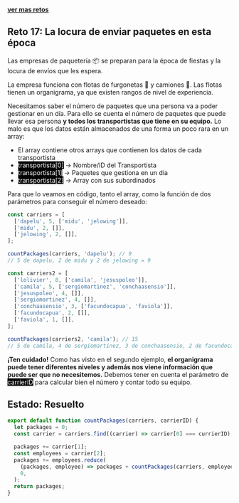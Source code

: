 [**ver mas retos**](../../README.md)

## Reto 17: La locura de enviar paquetes en esta época

Las empresas de paquetería 📦 se preparan para la época de fiestas y la locura de envíos que les espera.

La empresa funciona con flotas de furgonetas 🚛 y camiones 🚚. Las flotas tienen un organigrama, ya que existen rangos de nivel de experiencia.

Necesitamos saber el número de paquetes que una persona va a poder gestionar en un día. Para ello se cuenta el número de paquetes que puede llevar esa persona **y todos los transportistas que tiene en su equipo.** Lo malo es que los datos están almacenados de una forma un poco rara en un array:

- El array contiene otros arrays que contienen los datos de cada transportista
- <mark style="background-color: black;color:#fff">transportista[0]</mark> -> Nombre/ID del Transportista
- <mark style="background-color: black;color:#fff">transportista[1]</mark> -> Paquetes que gestiona en un día
- <mark style="background-color: black;color:#fff">transportista[2]</mark> -> Array con sus subordinados

Para que lo veamos en código, tanto el array, como la función de dos parámetros para conseguir el número deseado:

```js
const carriers = [
  ['dapelu', 5, ['midu', 'jelowing']],
  ['midu', 2, []],
  ['jelowing', 2, []],
];

countPackages(carriers, 'dapelu'); // 9
// 5 de dapelu, 2 de midu y 2 de jelowing = 9

const carriers2 = [
  ['lolivier', 8, ['camila', 'jesuspoleo']],
  ['camila', 5, ['sergiomartinez', 'conchaasensio']],
  ['jesuspoleo', 4, []],
  ['sergiomartinez', 4, []],
  ['conchaasensio', 3, ['facundocapua', 'faviola']],
  ['facundocapua', 2, []],
  ['faviola', 1, []],
];

countPackages(carriers2, 'camila'); // 15
// 5 de camila, 4 de sergiomartinez, 3 de conchaasensio, 2 de facundocapua y 1 de faviola = 15
```

**¡Ten cuidado!** Como has visto en el segundo ejemplo, **el organigrama puede tener diferentes niveles y además nos viene información que puede ser que no necesitemos.** Debemos tener en cuenta el parámetro de <mark style="background-color: black;color:#fff">carrierID</mark> para calcular bien el número y contar todo su equipo.

## Estado: Resuelto

```js
export default function countPackages(carriers, carrierID) {
  let packages = 0;
  const carrier = carriers.find((carrier) => carrier[0] === currierID);

  packages += carrier[1];
  const employees = carrier[2];
  packages += employees.reduce(
    (packages, employee) => packages + countPackages(carriers, employee),
    0,
  );
  return packages;
}
```
